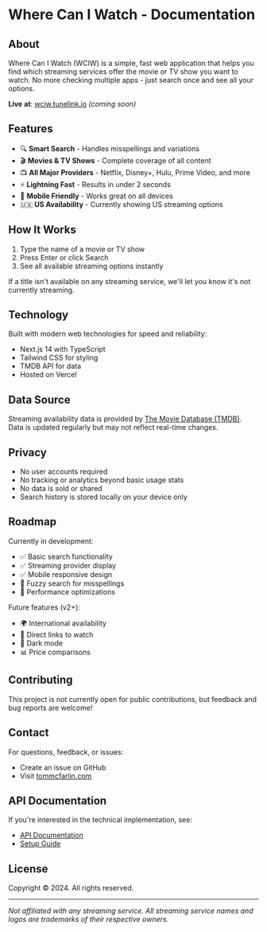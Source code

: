# Where Can I Watch - Documentation

## About

Where Can I Watch (WCIW) is a simple, fast web application that helps you find which streaming services offer the movie or TV show you want to watch. No more checking multiple apps - just search once and see all your options.

**Live at**: [wciw.tunelink.io](https://wciw.tunelink.io) *(coming soon)*

## Features

- 🔍 **Smart Search** - Handles misspellings and variations
- 🎬 **Movies & TV Shows** - Complete coverage of all content
- 📺 **All Major Providers** - Netflix, Disney+, Hulu, Prime Video, and more
- ⚡ **Lightning Fast** - Results in under 2 seconds
- 📱 **Mobile Friendly** - Works great on all devices
- 🇺🇸 **US Availability** - Currently showing US streaming options

## How It Works

1. Type the name of a movie or TV show
2. Press Enter or click Search
3. See all available streaming options instantly

If a title isn't available on any streaming service, we'll let you know it's not currently streaming.

## Technology

Built with modern web technologies for speed and reliability:

- Next.js 14 with TypeScript
- Tailwind CSS for styling
- TMDB API for data
- Hosted on Vercel

## Data Source

Streaming availability data is provided by [The Movie Database (TMDB)](https://www.themoviedb.org/). Data is updated regularly but may not reflect real-time changes.

## Privacy

- No user accounts required
- No tracking or analytics beyond basic usage stats
- No data is sold or shared
- Search history is stored locally on your device only

## Roadmap

Currently in development:
- ✅ Basic search functionality
- ✅ Streaming provider display
- ✅ Mobile responsive design
- 🚧 Fuzzy search for misspellings
- 🚧 Performance optimizations

Future features (v2+):
- 🌍 International availability
- 🔗 Direct links to watch
- 🌙 Dark mode
- 📊 Price comparisons

## Contributing

This project is not currently open for public contributions, but feedback and bug reports are welcome!

## Contact

For questions, feedback, or issues:
- Create an issue on GitHub
- Visit [tommcfarlin.com](https://tommcfarlin.com)

## API Documentation

If you're interested in the technical implementation, see:
- [API Documentation](./API.md)
- [Setup Guide](./SETUP.md)

## License

Copyright © 2024. All rights reserved.

---

*Not affiliated with any streaming service. All streaming service names and logos are trademarks of their respective owners.*